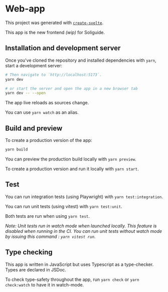 <!--
Soliguide: Useful information for those who need it

SPDX-FileCopyrightText: © 2024 Solinum

SPDX-License-Identifier: AGPL-3.0-only

This program is free software: you can redistribute it and/or modify
it under the terms of the GNU Affero General Public License as published
by the Free Software Foundation, either version 3 of the License, or
(at your option) any later version.

This program is distributed in the hope that it will be useful,
but WITHOUT ANY WARRANTY; without even the implied warranty of
MERCHANTABILITY or FITNESS FOR A PARTICULAR PURPOSE.  See the
GNU Affero General Public License for more details.

You should have received a copy of the GNU Affero General Public License
along with this program.  If not, see <https://www.gnu.org/licenses/>.
-->

# Web-app

This project was generated with [`create-svelte`](https://github.com/sveltejs/kit/tree/master/packages/create-svelte).

This app is the new frontend _(wip)_ for Soliguide.

## Installation and development server

Once you've cloned the repository and installed dependencies with `yarn`, start a development server:

```bash
# Then navigate to `http://localhost:5173`.
yarn dev

# or start the server and open the app in a new browser tab
yarn dev -- --open
```

The app live reloads as sources change.

You can use `yarn watch` as an alias.

## Build and preview

To create a production version of the app:

```bash
yarn build
```

You can preview the production build locally with `yarn preview`.

To create a production version and run it locally with `yarn start`.

## Test

You can run integration tests (using Playwright) with `yarn test:integration`.

You can run unit tests (using vitest) with `yarn test:unit`.

Both tests are run when using `yarn test`.

_Note: Unit tests run in watch mode when launched locally. This feature is disabled when running in the CI.
You can run unit tests without watch mode by issuing this command : `yarn vitest run`._

## Type checking

This app is written in JavaScript but uses Typescript as a type-checker. Types are declared in JSDoc.

To check type-safety throughout the app, run `yarn check` or `yarn check:watch` to have it in watch-mode.
